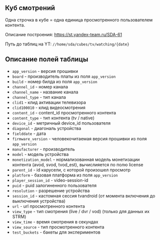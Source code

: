 ## Куб смотрений

Одна строчка в кубе = одна единица просмотренного пользователем контента.

Описание построения: https://st.yandex-team.ru/SDA-61

Путь до таблиц на YT: `//home/sda/cubes/tv/watching/{date}`

## Описание полей таблицы

+ `app_version` - версия прошивки
+ `board` - производитель платы из поля `app_version`
+ `build` - номер билда из поля `app_version`
+ `channel_id` - номер канала
+ `channel_name` - название канала
+ `channel_type` - тип канала
+ `clid1` - клид активации телевизора
+ `clid100010` - клид видеосмотрения
+ `content_id` - content_id просмотренного контента
+ `content_type` - тип контента (tv / native)
+ `device_id` - метричный device_id пользователя
+ `diagonal` - диагональ устройства
+ `fielddate` - дата
+ `firmware_version` - человекочитаемая версия прошивки из поля `app_version`
+ `manufacturer` - производитель
+ `model` - модель устройства
+ `monetization_model` - нормализованная модель монетизации контента (avod, svod, tvod_est), вычислияется по полю license
+ `parent_id` - id карусели, с которой произошел просмотр
+ `platform` - базовая платформа из поля `app_version`
+ `player_session_id` - video-session-id
+ `puid` - puid залогиненного пользователя
+ `resolution` - разрешение устройства
+ `session_id` - кастомная сессия tvandroid (от момента включения до выключения устройства)
+ `url` - url просмотренного контента
+ `view_type` - тип смотрения (live / dvr / vod) (только для данных их STRM)
+ `view_time` - время смотрения в секундах
+ `view_source` - тип просмотренного контента
+ `test_buckets` - бакеты для экспериментов
